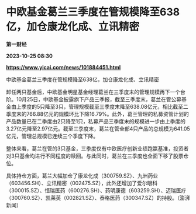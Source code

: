 # 中欧基金葛兰三季度在管规模降至638亿，加仓康龙化成、立讯精密
**第一财经**

**2023-10-25 08:30**

**https://www.yicai.com/news/101884451.html**

中欧基金葛兰三季度在管规模降至638亿，加仓康龙化成、立讯精密

卸任两只基金后，中欧基金明星基金经理葛兰在三季度末的管理规模再下一个台阶。10月25日，中欧基金披露旗下产品三季报，截至三季度末，葛兰在管公募基金由上季度的5只降至3只，管理规模截至三季度末降至638.08亿元，相比截至二季度末的766.88亿元的规模环比下降16.79%。此外，葛兰管理的私募资管计划的产品数量已在二季度由2只降至1只，私募产品三季度末的规模进一步由上季度的3.27亿元降至2.97亿元。截至三季度末，葛兰在管全部4只产品的总规模为641.05亿元，管理总规模已连续三个季度下降。  
  
整体来看，葛兰在管的3只基金，三季度仅有中欧医疗创新业绩跑赢基准，投资者对3只基金均进行不同程度的赎回。与此同时，葛兰在三季度也全面下移了股票仓位。  
  
具体持仓方面，葛兰大幅加仓了康龙化成（300759.SZ）、九洲药业（603456.SH）、立讯精密（002475.SZ），此外还增加了爱尔眼科（300015.SZ）、恒瑞医药（600276.SH）、药明康德（603259.SH）、迈瑞医疗（300760.SZ）、凯莱英（002821.SZ）、泰格医药（300347.SZ）的持股。（澎湃新闻）